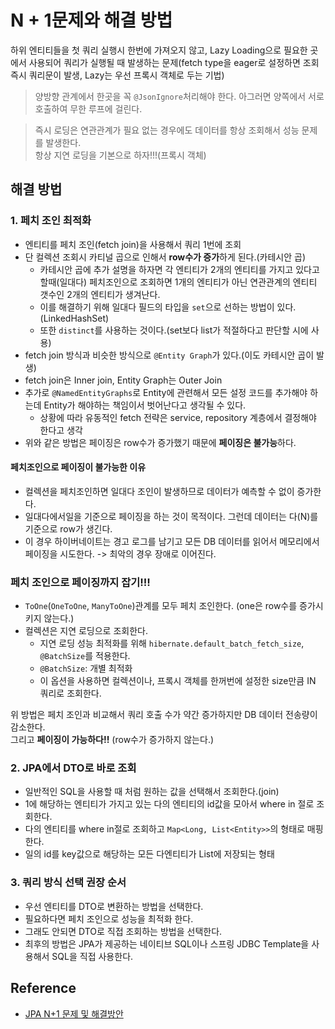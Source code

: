 # N + 1문제와 해결 방법

하위 엔티티들을 첫 쿼리 실행시 한번에 가져오지 않고, Lazy Loading으로 필요한 곳에서 사용되어 쿼리가 실행될 때 발생하는 문제(fetch type을 eager로 설정하면 조회 즉시 쿼리문이 발생,
Lazy는 우선 프록시 객체로 두는 기법)

> 양방향 관계에서 한곳을 꼭 `@JsonIgnore`처리해야 한다. 아그러면 양쪽에서 서로 호출하여 무한 루프에 걸린다.

> 즉시 로딩은 연관관계가 필요 없는 경우에도 데이터를 항상 조회해서 성능 문제를 발생한다.     
> 항상 지연 로딩을 기본으로 하자!!!(프록시 객체)

## 해결 방법

### 1. 페치 조인 최적화

* 엔티티를 페치 조인(fetch join)을 사용해서 쿼리 1번에 조회
* 단 컬렉션 조회시 카티널 곱으로 인해서 **row수가 증가**하게 된다.(카테시안 곱)
    * 카테시안 곱에 추가 설명을 하자면 각 엔티티가 2개의 엔티티를 가지고 있다고 할때(일대다) 페치조인으로 조회하면 1개의 엔티티가 아닌 연관관계의 엔티티 갯수인 2개의 엔티티가 생겨난다.
    * 이를 해결하기 위해 일대다 필드의 타입을 `set`으로 선하는 방법이 있다.(LinkedHashSet)
    * 또한 `distinct`를 사용하는 것이다.(set보다 list가 적절하다고 판단할 시에 사용)
* fetch join 방식과 비슷한 방식으로 `@Entity Graph`가 있다.(이도 카테시안 곱이 발생)
* fetch join은 Inner join, Entity Graph는 Outer Join
* 추가로 `@NamedEntityGraphs`로 Entity에 관련해서 모든 설정 코드를 추가해야 하는데 Entity가 해야하는 책임이서 벗어난다고 생각될 수 있다.
    * 상황에 따라 유동적인 fetch 전략은 service, repository 계층에서 결정해야 한다고 생각
* 위와 같은 방법은 페이징은 row수가 증가했기 때문에 **페이징은 불가능**하다.

#### 페치조인으로 페이징이 불가능한 이유

* 컬렉션을 페치조인하면 일대다 조인이 발생하므로 데이터가 예측할 수 없이 증가한다.
* 일대다에서일을 기준으로 페이징을 하는 것이 목적이다. 그런데 데이터는 다(N)를 기준으로 row가 생긴다.
* 이 경우 하이버네이트는 경고 로그를 남기고 모든 DB 데이터를 읽어서 메모리에서 페이징을 시도한다. -> 최악의 경우 장애로 이어진다.

### 페치 조인으로 페이징까지 잡기!!!

* `ToOne`(`OneToOne`, `ManyToOne`)관계를 모두 페치 조인한다. (one은 row수를 증가시키지 않는다.)
* 컬렉션은 지연 로딩으로 조회한다.
    * 지연 로딩 성능 최적화를 위해 `hibernate.default_batch_fetch_size`, `@BatchSize`를 적용한다.
    * `@BatchSize`: 개별 최적화
    * 이 옵션을 사용하면 컬렉션이나, 프록시 객체를 한꺼번에 설정한 size만큼 IN 쿼리로 조회한다.

위 방법은 페치 조인과 비교해서 쿼리 호출 수가 약간 증가하지만 DB 데이터 전송량이 감소한다.   
그리고 **페이징이 가능하다!!** (row수가 증가하지 않는다.)

### 2. JPA에서 DTO로 바로 조회

* 일반적인 SQL을 사용할 때 처럼 원하는 값을 선택해서 조회한다.(join)
* 1에 해당하는 엔티티가 가지고 있는 다의 엔티티의 id값을 모아서 where in 절로 조회한다.
* 다의 엔티티를 where in절로 조회하고 `Map<Long, List<Entity>>`의 형태로 매핑한다.
* 일의 id를 key값으로 해당하는 모든 다엔티티가 List에 저장되는 형태

### 3. 쿼리 방식 선택 권장 순서

* 우선 엔티티를 DTO로 변환하는 방법을 선택한다.
* 필요하다면 페치 조인으로 성능을 최적화 한다.
* 그래도 안되면 DTO로 직접 조회하는 방법을 선택한다.
* 최후의 방법은 JPA가 제공하는 네이티브 SQL이나 스프링 JDBC Template을 사용해서 SQL을 직접 사용한다.

## Reference

* [JPA N+1 문제 및 해결방안](https://jojoldu.tistory.com/165)
